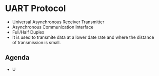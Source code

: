 # UART Protocol

- Universal Asynchronous Receiver Transmitter
- Asynchronous Communication Interface
- Full/Half Duplex
- It is used to transmite data at a lower date rate and where the distance of transmission is small.

## Agenda

- U
